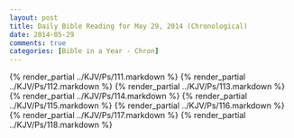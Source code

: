 ```yaml
---
layout: post
title: Daily Bible Reading for May 29, 2014 (Chronological)
date: 2014-05-29
comments: true
categories: [Bible in a Year - Chron]
---
```

{% render_partial ../KJV/Ps/111.markdown %}
{% render_partial ../KJV/Ps/112.markdown %}
{% render_partial ../KJV/Ps/113.markdown %}
{% render_partial ../KJV/Ps/114.markdown %}
{% render_partial ../KJV/Ps/115.markdown %}
{% render_partial ../KJV/Ps/116.markdown %}
{% render_partial ../KJV/Ps/117.markdown %}
{% render_partial ../KJV/Ps/118.markdown %}
